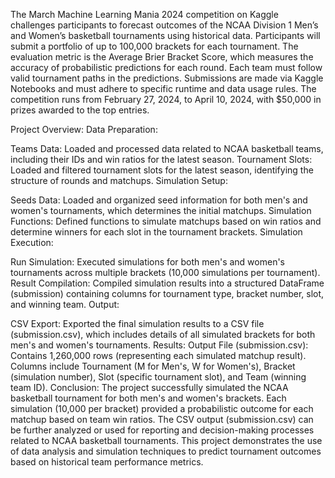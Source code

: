 The March Machine Learning Mania 2024 competition on Kaggle challenges participants to forecast outcomes of the NCAA Division 1 Men’s and Women’s basketball tournaments using historical data. Participants will submit a portfolio of up to 100,000 brackets for each tournament. The evaluation metric is the Average Brier Bracket Score, which measures the accuracy of probabilistic predictions for each round. Each team must follow valid tournament paths in the predictions. Submissions are made via Kaggle Notebooks and must adhere to specific runtime and data usage rules. The competition runs from February 27, 2024, to April 10, 2024, with $50,000 in prizes awarded to the top entries.


Project Overview:
Data Preparation:

Teams Data: Loaded and processed data related to NCAA basketball teams, including their IDs and win ratios for the latest season.
Tournament Slots: Loaded and filtered tournament slots for the latest season, identifying the structure of rounds and matchups.
Simulation Setup:

Seeds Data: Loaded and organized seed information for both men's and women's tournaments, which determines the initial matchups.
Simulation Functions: Defined functions to simulate matchups based on win ratios and determine winners for each slot in the tournament brackets.
Simulation Execution:

Run Simulation: Executed simulations for both men's and women's tournaments across multiple brackets (10,000 simulations per tournament).
Result Compilation: Compiled simulation results into a structured DataFrame (submission) containing columns for tournament type, bracket number, slot, and winning team.
Output:

CSV Export: Exported the final simulation results to a CSV file (submission.csv), which includes details of all simulated brackets for both men's and women's tournaments.
Results:
Output File (submission.csv):
Contains 1,260,000 rows (representing each simulated matchup result).
Columns include Tournament (M for Men's, W for Women's), Bracket (simulation number), Slot (specific tournament slot), and Team (winning team ID).
Conclusion:
The project successfully simulated the NCAA basketball tournament for both men's and women's brackets.
Each simulation (10,000 per bracket) provided a probabilistic outcome for each matchup based on team win ratios.
The CSV output (submission.csv) can be further analyzed or used for reporting and decision-making processes related to NCAA basketball tournaments.
This project demonstrates the use of data analysis and simulation techniques to predict tournament outcomes based on historical team performance metrics.
